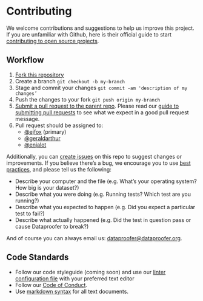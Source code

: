 # Contributing

We welcome contributions and suggestions to help us improve this project. If you are unfamiliar with Github, here is their official guide to start [contributing to open source projects](https://guides.github.com/activities/contributing-to-open-source/).

## Workflow

1.  [Fork this repository](https://help.github.com/articles/fork-a-repo)
2.  Create a branch `git checkout -b my-branch`
3.  Stage and commit your changes `git commit -am 'description of my changes’`
4.  Push the changes to your fork `git push origin my-branch`
5.  [Submit a pull request to the parent repo](https://help.github.com/articles/creating-a-pull-request). Please read our [guide to submitting pull requests](https://github.com/inn/docs/blob/master/how-to-work-with-us/pull-requests.md) to see what we expect in a good pull request message.
6.  Pull request should be assigned to:
    - [@ejfox](http://github.com/ejfox) (primary)
    - [@geraldarthur](http://github.com/geraldarthur)
    - [@enjalot](http://github.com/enjalot)

Additionally, you can [create issues](https://github.com/dataproofer/Dataproofer/issues) on this repo to suggest changes or improvements. If you believe there’s a bug, we encourage you to use [best practices](http://polite.technology/reportabug.html), and please tell us the following:

* Describe your computer and the file (e.g. What’s your operating system? How big is your dataset?)
* Describe what you were doing (e.g. Running tests? Which test are you running?)
* Describe what you expected to happen (e.g. Did you expect a particular test to fail?)
* Describe what actually happened (e.g. Did the test in question pass or cause Dataproofer to break?)

And of course you can always email us: [dataproofer@dataproofer.org](mailto:dataproofer@dataproofer.org).

## Code Standards

- Follow our code styleguide (coming soon) and use our [linter configuration file](https://github.com/dataproofer/Dataproofer/blob/master/.eslintrc) with your preferred text editor
- Follow our [Code of Conduct](https://github.com/dataproofer/Dataproofer/CODE_OF_CONDUCT.md).
- Use [markdown syntax](http://daringfireball.net/projects/markdown/syntax) for all text documents.
